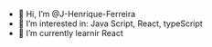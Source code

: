 - 👋 Hi, I’m @J-Henrique-Ferreira
- 👀 I’m interested in: Java Script, React, typeScript
- 🌱 I’m currently learnir React
